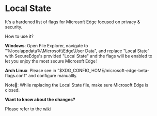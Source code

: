 # Local State
It's a hardened list of flags for Microsoft Edge focused on privacy &amp; security.

How to use it?

**Windows**: Open File Explorer, navigate to "%localappdata%\Microsoft\Edge\User Data\", and replace "Local State" with SecureEdge's provided "Local State" and the flags will be enabled to let you enjoy the most secure Microsoft Edge!

**Arch Linux**: Please see in "$XDG_CONFIG_HOME/microsoft-edge-beta-flags.conf" and configure manuallly.

Note📝: While replacing the Local State file, make sure Microsoft Edge is closed.

**Want to know about the changes?**

Please refer to the [wiki](https://github.com/SecureEdge/Local_State/wiki)
